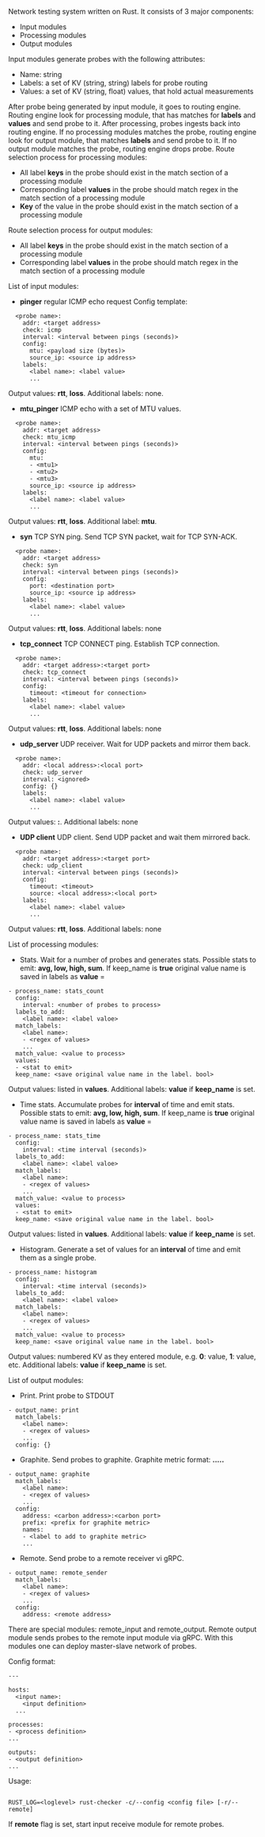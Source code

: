 Network testing system written on Rust.
It consists of 3 major components:
- Input modules
- Processing modules
- Output modules

Input modules generate probes with the following attributes:
- Name: string
- Labels: a set of KV (string, string) labels for probe routing
- Values: a set of KV (string, float) values, that hold actual measurements

After probe being generated by input module, it goes to routing engine. Routing engine look for processing module, that has matches for **labels** and **values** and send probe to it. After processing, probes ingests back into routing engine. If no processing modules matches the probe, routing engine look for output module, that matches **labels** and send probe to it. If no output module matches the probe, routing engine drops probe.
Route selection process for processing modules:
- All label **keys** in the probe should exist in the match section of a processing module
- Corresponding label **values** in the probe should match regex in the match section of a processing module
- **Key** of the value in the probe should exist in the match section of a processing module

Route selection process for output modules:
- All label **keys** in the probe should exist in the match section of a processing module
- Corresponding label **values** in the probe should match regex in the match section of a processing module

List of input modules:
- **pinger** regular ICMP echo request
Config template:
```
  <probe name>:
    addr: <target address>
    check: icmp
    interval: <interval between pings (seconds)>
    config:
      mtu: <payload size (bytes)>
      source_ip: <source ip address>
    labels:
      <label name>: <label value>
      ...
```
Output values: **rtt**, **loss**. Additional labels: none.

- **mtu_pinger** ICMP echo with a set of MTU values.
```
  <probe name>:
    addr: <target address>
    check: mtu_icmp
    interval: <interval between pings (seconds)>
    config:
      mtu:
      - <mtu1>
      - <mtu2>
      - <mtu3>
      source_ip: <source ip address>
    labels:
      <label name>: <label value>
      ...
```
Output values: **rtt**, **loss**. Additional label: **mtu**.

- **syn** TCP SYN ping. Send TCP SYN packet, wait for TCP SYN-ACK.
```
  <probe name>:
    addr: <target address>
    check: syn
    interval: <interval between pings (seconds)>
    config:
      port: <destination port>
      source_ip: <source ip address>
    labels:
      <label name>: <label value>
      ...
```
Output values: **rtt**, **loss**. Additional labels: none

- **tcp_connect** TCP CONNECT ping. Establish TCP connection.
```
  <probe name>:
    addr: <target address>:<target port>
    check: tcp_connect
    interval: <interval between pings (seconds)>
    config:
      timeout: <timeout for connection>
    labels:
      <label name>: <label value>
      ...
```
Output values: **rtt**, **loss**. Additional labels: none

- **udp_server** UDP receiver. Wait for UDP packets and mirror them back.
```
  <probe name>:
    addr: <local address>:<local port>
    check: udp_server
    interval: <ignored>
    config: {}
    labels:
      <label name>: <label value>
      ...
```
Output values: **<sender address>:<sender port>**. Additional labels: none

- **UDP client** UDP client. Send UDP packet and wait them mirrored back.
```
  <probe name>:
    addr: <target address>:<target port>
    check: udp_client
    interval: <interval between pings (seconds)>
    config:
      timeout: <timeout>
      source: <local address>:<local port>
    labels:
      <label name>: <label value>
      ...
```
Output values: **rtt**, **loss**. Additional labels: none

List of processing modules:
- Stats. Wait for a number of probes and generates stats. Possible stats to emit: **avg, low, high, sum**. If keep_name is **true** original value name is saved in labels as **value** = <name>
```
- process_name: stats_count
  config:
    interval: <number of probes to process>
  labels_to_add:
    <label name>: <label valoe>
  match_labels:
    <label name>:
    - <regex of values>
    ...
  match_value: <value to process>
  values:
  - <stat to emit>
  keep_name: <save original value name in the label. bool>
```
Output values: listed in **values**. Additional labels: **value** if **keep_name** is set.

- Time stats. Accumulate probes for **interval** of time and emit stats. Possible stats to emit: **avg, low, high, sum**. If keep_name is **true** original value name is saved in labels as **value** = <name>
```
- process_name: stats_time
  config:
    interval: <time interval (seconds)>
  labels_to_add:
    <label name>: <label valoe>
  match_labels:
    <label name>:
    - <regex of values>
    ...
  match_value: <value to process>
  values:
  - <stat to emit>
  keep_name: <save original value name in the label. bool>
```
Output values: listed in **values**. Additional labels: **value** if **keep_name** is set.

- Histogram. Generate a set of values for an **interval** of time and emit them as a single probe.
```
- process_name: histogram
  config:
    interval: <time interval (seconds)>
  labels_to_add:
    <label name>: <label valoe>
  match_labels:
    <label name>:
    - <regex of values>
    ...
  match_value: <value to process>
  keep_name: <save original value name in the label. bool>
```
Output values: numbered KV as they entered module, e.g. **0**: value, **1**: value, etc.  Additional labels: **value** if **keep_name** is set.

List of output modules:
- Print. Print probe to STDOUT
```
- output_name: print
  match_labels:
    <label name>:
    - <regex of values>
    ...
  config: {}
```

- Graphite. Send probes to graphite. Graphite metric format: **<prefix>.<label values>...<value name>.<value>**
```
- output_name: graphite
  match_labels:
    <label name>:
    - <regex of values>
    ...
  config:
    address: <carbon address>:<carbon port>
    prefix: <prefix for graphite metric>
    names:
    - <label to add to graphite metric>
    ...
```

- Remote. Send probe to a remote receiver vi gRPC.
```
- output_name: remote_sender
  match_labels:
    <label name>:
    - <regex of values>
    ...
  config:
    address: <remote address>
```

There are special modules: remote_input and remote_output. Remote output module sends probes to the remote input module via gRPC. With this modules one can deploy master-slave network of probes.

Config format:
```
---

hosts:
  <input name>:
    <input definition>
  ...

processes:
- <process definition>
...

outputs:
- <output definition>
...
```

Usage:
```

RUST_LOG=<loglevel> rust-checker -c/--config <config file> [-r/--remote]
```
If **remote** flag is set, start input receive module for remote probes.

